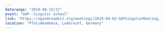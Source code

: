 ```yaml
---
daterange: "2019-08-15/17"
event: "GAP--Singular School"
link: "https://opendreamkit.org/meetings/2019-04-02-GAPSingularMeeting/"
location: "PfalzAkademie, Lambrecht, Germany"
---
```

